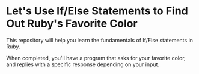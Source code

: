 # Let's Use If/Else Statements to Find Out Ruby's Favorite Color
This repository will help you learn the fundamentals of If/Else statements in Ruby.

When completed, you'll have a program that asks for your favorite color, and replies with a specific response depending on your input.
